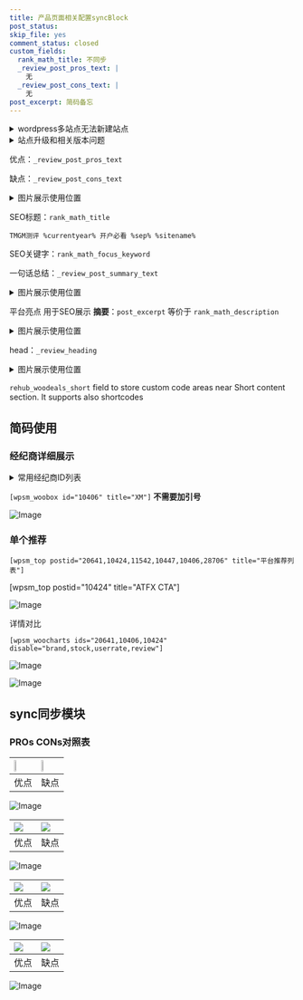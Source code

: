```yaml
---
title: 产品页面相关配置syncBlock
post_status: 
skip_file: yes
comment_status: closed
custom_fields:
  rank_math_title: 不同步
  _review_post_pros_text: |
    无
  _review_post_cons_text: |
    无
post_excerpt: 简码备忘
---
```

<details><summary>wordpress多站点无法新建站点</summary>

<li>和报错需要清理cookies一样的原因</li>
<li>wp-config.php里面<code>define( 'SUBDOMAIN_INSTALL', false );//子域名安装</code></li>
<li>新建子站点是用<code>define( 'SUBDOMAIN_INSTALL', true);//子域名安装</code> 完成以后，改成<code>false</code></li>
</details>

<details><summary>站点升级和相关版本问题</summary>

<p>wordpress：5.9.9
woocommerce：7.5.1
出现问题的地方：主题选项里面>><strong>Product layout >>compact style</strong></p>
<p>如何出现没有用过的字段 导致无法保存。先导出配置 然后进行修改，后面再次恢复即可。</p>
<p>出现部分字段无法显示时，需要返回默认布局后，对产品进行保存就好了。</p>
<p></p>
</details>

优点：`_review_post_pros_text`

缺点：`_review_post_cons_text`

<details><summary>图片展示使用位置</summary>

<img src="https://prod-files-secure.s3.us-west-2.amazonaws.com/39ed1227-6d7d-4570-be36-9ccd4a2c4241/f51d3d83-55d4-4bdf-9604-f37ec77ab556/Untitled.png?X-Amz-Algorithm=AWS4-HMAC-SHA256&X-Amz-Content-Sha256=UNSIGNED-PAYLOAD&X-Amz-Credential=ASIAZI2LB46626Y5BCQ3%2F20250825%2Fus-west-2%2Fs3%2Faws4_request&X-Amz-Date=20250825T225535Z&X-Amz-Expires=3600&X-Amz-Security-Token=IQoJb3JpZ2luX2VjEA8aCXVzLXdlc3QtMiJIMEYCIQDwAUVDTGDpUZQdsRCdOzX4hQkTjOndiUy2YaYv%2FSh%2F%2FwIhAJ487DYw4zB1HylyH7pR8DziJpXLRNeE715Vf4kLZ0B%2BKv8DCGcQABoMNjM3NDIzMTgzODA1Igxd7hhCHBhMWtA6naIq3ANVdRl6DcU2wL%2BadD5VWcv2X8QPdVxjDwZ%2F991yetiMpUTKEHg%2FWftB2nDmgrKM0CxCovJI3%2BoxnrqxA%2FrQL54gur6%2BweQtXzah%2BoJ50gLz0qWNBacP7U76vjoY4EbqYKJCmG4RBqpYucdGFAbzJRRN5sEDGqpJoMhLNWA4PyXHTGsbNJYbkicSZSay89gJLqr0Vi0MRItvTW%2FyaHN3JtjukNZI8w3p2grrToDjoZMEu49F%2Fp5EivTvlz0KX2Yr%2FKNRgDp4ofwDoDQAAngnA3759e%2BXLnPjA%2BlyWRkrACdbcJrQv0etkGs%2FAUG58LDCkKn7F3on1sgibCAABU0NMs0%2Fd0%2BOGB8NUQzvTAIu3id7s7ySqzIQMgMDyHhaaHQf5wR7TD8Kmcu3unXxQLy49Ats5SUZ6sYJdt3TCDkQQosZbzapuM6nMcgVTf9clLPm9uIUdBcOgH2zqNnw9k2qGH%2BWDocC4mmMtXjgrII1CL7nFzjyz%2BgPOaUPrOWieSmPI5%2FuAYIoIW99ffTUTLlXM28yw791i0M0KZiWF6mVQWNbk4YkCo%2BrT2Qg2q1beywBDgJcE%2Fu6ZUiC4uBE2yAhiP%2BkqTj%2FY0CCGxlTY3hvnZ%2BzOblzhOuNXgSvAGyLBDDpw7PFBjqkAR%2FUnL%2BhCZVFncZrO97If0PE1VZt4LbUYOvCHLli9Ru3WwT02bIjy7t%2FcPIRJIU4gtVyDCwccQ0OjoYFiDxuc6TWULEi0%2BsDcbyJz7e75JsqgQ1EEZ3FIWlxMK09NTjVShWEJ7Me0rXZOO4PkyW%2F42xgZq9nrtOIpz%2FxKyd3wdt%2F9EyFHzQRW18g1DxUsQvAkzfw16FAdASZTQyR7aEMa1lUGw6X&X-Amz-Signature=d5f518290859fcb7fd5e43d53e4d18d93d19f06da87448c6b15838b7fb373aac&X-Amz-SignedHeaders=host&x-amz-checksum-mode=ENABLED&x-id=GetObject" alt="Image">
</details>

SEO标题：`rank_math_title`

`TMGM测评 %currentyear% 开户必看 %sep% %sitename%`

SEO关键字：`rank_math_focus_keyword`

一句话总结：`_review_post_summary_text`

<details><summary>图片展示使用位置</summary>

<img src="https://prod-files-secure.s3.us-west-2.amazonaws.com/39ed1227-6d7d-4570-be36-9ccd4a2c4241/4b96a922-296c-4f4e-8630-d1c870cbce01/Untitled.png?X-Amz-Algorithm=AWS4-HMAC-SHA256&X-Amz-Content-Sha256=UNSIGNED-PAYLOAD&X-Amz-Credential=ASIAZI2LB466YADSKAT5%2F20250825%2Fus-west-2%2Fs3%2Faws4_request&X-Amz-Date=20250825T225536Z&X-Amz-Expires=3600&X-Amz-Security-Token=IQoJb3JpZ2luX2VjEA8aCXVzLXdlc3QtMiJIMEYCIQDxDEr1Ah%2BX7Y%2BGpN04%2FwWHA1Pzl8Cqg6UUW%2BprVCpznAIhAIQDOYyaqwGLaS35N011bilUG2OGCUz2Vw3uHE%2B7rkjUKv8DCGcQABoMNjM3NDIzMTgzODA1Igwn1rrGW%2BHm7nxFe%2FMq3APmjlH2DcvfGSUxhDawQGfITlkiHBCraFlR%2Bu%2BZvAPV4PM6x3qqn5RbJlqE0UfwgVj30yVp9laecF3SxrrueTPhSBuZkV3TCV2zZcfAUy2meZBc9T9F5z2YG2d2oo48yU%2B4P3RSdQxLbC9tCo3cIrpBagi2yYiDgjh95ikgwOp5azrgYB3BHLuJCmUAqtR5KbBvC48AVc%2Bya%2FAgL8eJpkN1SBSw7jl3996Tj4dJkuKIm9ELygtr09Y4gIlNn%2FSNX3B3Ga21A6f0VHyhx1ftWGgMoJ2YfjH1YE2Zznp%2FIVze2Cdq0gYs%2Bp0yBWIwvCsdCXnzt4Gx%2BPSEpgYsno1CUWdnUV0uKHxoPriYRcL9QrpBDAZEfzEGeE5IUAIinTfh4Luy8ccw1ROaRhsGLP0PI8UqdiGRaY5ozejIOR2w18KkiVNpSOglCugwhwxFYKqzb41unttvXAjMW7LlOMhz346pxt55zHKm4hdAS9JHuI5HxbvFqM5pk01flYykkYTAPuPJ%2F%2FSLjl86jo9ZbJsozuVIhoIQ5w8I34NbLONTUihaPRSgFDDB%2BazR0yM5z8IY7kVkdZi1ZP0p2MD%2Fvjx14Z1fXyl38kLGTxGnZI7UkWLU2k2y3MTJKQ2q9n%2FEJjDrw7PFBjqkAXEyomN9xivYnXcqETKJBsOW7bsold9tT0BeU8KnET7jn1tVJYY5iuX8UByzgIaatIpFNVLhaPCRRhE8wai7Na09tu1eVsa0SHcau5dQx1A8aqBLL1fHbeCMvfW31FC2Lqq7WmKule311pdPD9bCd4Fptmhbq%2Fw9rdUZ%2BClW6R%2FYZ7bgRSIUMHMOjrn5lEfq0W%2BKIXsPHX2jbsDjFFIE8CRHs%2Fe%2F&X-Amz-Signature=c2a73308922e88b0e2b8b4edc07f8df0a2d4aaef7b7f27602fbe5afd8b4a0d2b&X-Amz-SignedHeaders=host&x-amz-checksum-mode=ENABLED&x-id=GetObject" alt="Image">
</details>

平台亮点 用于SEO展示 **摘要**：`post_excerpt`  等价于 `rank_math_description`

<details><summary>图片展示使用位置</summary>

<img src="https://prod-files-secure.s3.us-west-2.amazonaws.com/39ed1227-6d7d-4570-be36-9ccd4a2c4241/1ee11f63-b60a-4dfe-a7a7-d58ff23b5d88/Untitled.png?X-Amz-Algorithm=AWS4-HMAC-SHA256&X-Amz-Content-Sha256=UNSIGNED-PAYLOAD&X-Amz-Credential=ASIAZI2LB466RXAZC325%2F20250825%2Fus-west-2%2Fs3%2Faws4_request&X-Amz-Date=20250825T225536Z&X-Amz-Expires=3600&X-Amz-Security-Token=IQoJb3JpZ2luX2VjEA8aCXVzLXdlc3QtMiJHMEUCIQCCgr6raorooph5GLNkhZ0V81opDEs0SvSYwMrAKop13gIga5dIUwISOpql7h%2BKIBcgkSc9ivE%2FEsqJqMnKv5CQO8kq%2FwMIZxAAGgw2Mzc0MjMxODM4MDUiDHAgKbrUKfG5e7y0RSrcA8Qcf0LYtsjp0vag1m1brOYZeihylaEq0J85DqE9ZtoFHtp4I34lAHjQ49aHP8%2FkKU6QAEAEieBxqTJWaZ3c5ivzvZg%2Bh700lSg%2BSqq9F%2BzszQHqqkhkrNQZtAUYhmlJtsmgbI1U5faImU%2BPgfDcSQnorol1VNk9NzkypEV%2Bpop1i5Qi1iNSosiTSTNrLzuAEGve794uExaGrkJCzCMmk%2BI4yQrTvE16B8U0apYV2cWA8jB3hPMxNrNusqR0v8voqtbfXBK5Xxr1SLwWA4x7SiQ26jxQ0yErAXAltjlEMUXs%2BE7d1N%2BIYvLvz52dXdXj4s7%2Ffy9aqe5CwMHEtU0gRXzgbDpOMPnpnHyqDw4FbCTFgVAFTE2r2phzLhCzjW%2BvUYcRBNlQ3wbQhwi5e82CHzBSIyba5Tw5%2FKQlYlG75msv2KoI2oMs8TZcIkyI9XoVbQ%2Fkuq%2BKVQMHmChMW%2FONQNJU49xUFT4%2B%2FyQaYcCFXN0stLTElu4nNC0YW6jPC%2FSaqQaM%2FsNSzNJXcfBDaU3mNbcql0ttF1CYp3FAjYUOh9oyVCDdmkx0x4R%2BNUQy66WtIv%2BpD73OoJW%2FVBIKSUCHyad%2F1aspjnzGRmpD2%2F55xzuayhPTo61w3A0asM%2BKMOzDs8UGOqUBmQ4M08IW5cSq0FoFKj0JsHtWb43UA2SRE7atN0RRwCxWcfi7KnJD7wdHL56qn0%2FSmbK1n6QDpUvMe6YpyMlzerwo2jtAhgQqA9b8bjEtFHK%2FUNlIqE4NbzzOGcZVrHklEH0TGnwThaSmzX%2BI%2FAMNZaYdpJUaiNGlzcp1D0eNc45UaVWhAzWqlNnO2onQmnZK1ur1xXD%2Bu3Hs5swSb4Ved53i37ig&X-Amz-Signature=440498956752fd3776df25e72989e66ddab7448897f9a24eed4f0f9a1706cec9&X-Amz-SignedHeaders=host&x-amz-checksum-mode=ENABLED&x-id=GetObject" alt="Image">
<img src="https://prod-files-secure.s3.us-west-2.amazonaws.com/39ed1227-6d7d-4570-be36-9ccd4a2c4241/ad4118b5-78d8-4fbe-801e-3b29b5d99c01/Untitled.png?X-Amz-Algorithm=AWS4-HMAC-SHA256&X-Amz-Content-Sha256=UNSIGNED-PAYLOAD&X-Amz-Credential=ASIAZI2LB466RXAZC325%2F20250825%2Fus-west-2%2Fs3%2Faws4_request&X-Amz-Date=20250825T225536Z&X-Amz-Expires=3600&X-Amz-Security-Token=IQoJb3JpZ2luX2VjEA8aCXVzLXdlc3QtMiJHMEUCIQCCgr6raorooph5GLNkhZ0V81opDEs0SvSYwMrAKop13gIga5dIUwISOpql7h%2BKIBcgkSc9ivE%2FEsqJqMnKv5CQO8kq%2FwMIZxAAGgw2Mzc0MjMxODM4MDUiDHAgKbrUKfG5e7y0RSrcA8Qcf0LYtsjp0vag1m1brOYZeihylaEq0J85DqE9ZtoFHtp4I34lAHjQ49aHP8%2FkKU6QAEAEieBxqTJWaZ3c5ivzvZg%2Bh700lSg%2BSqq9F%2BzszQHqqkhkrNQZtAUYhmlJtsmgbI1U5faImU%2BPgfDcSQnorol1VNk9NzkypEV%2Bpop1i5Qi1iNSosiTSTNrLzuAEGve794uExaGrkJCzCMmk%2BI4yQrTvE16B8U0apYV2cWA8jB3hPMxNrNusqR0v8voqtbfXBK5Xxr1SLwWA4x7SiQ26jxQ0yErAXAltjlEMUXs%2BE7d1N%2BIYvLvz52dXdXj4s7%2Ffy9aqe5CwMHEtU0gRXzgbDpOMPnpnHyqDw4FbCTFgVAFTE2r2phzLhCzjW%2BvUYcRBNlQ3wbQhwi5e82CHzBSIyba5Tw5%2FKQlYlG75msv2KoI2oMs8TZcIkyI9XoVbQ%2Fkuq%2BKVQMHmChMW%2FONQNJU49xUFT4%2B%2FyQaYcCFXN0stLTElu4nNC0YW6jPC%2FSaqQaM%2FsNSzNJXcfBDaU3mNbcql0ttF1CYp3FAjYUOh9oyVCDdmkx0x4R%2BNUQy66WtIv%2BpD73OoJW%2FVBIKSUCHyad%2F1aspjnzGRmpD2%2F55xzuayhPTo61w3A0asM%2BKMOzDs8UGOqUBmQ4M08IW5cSq0FoFKj0JsHtWb43UA2SRE7atN0RRwCxWcfi7KnJD7wdHL56qn0%2FSmbK1n6QDpUvMe6YpyMlzerwo2jtAhgQqA9b8bjEtFHK%2FUNlIqE4NbzzOGcZVrHklEH0TGnwThaSmzX%2BI%2FAMNZaYdpJUaiNGlzcp1D0eNc45UaVWhAzWqlNnO2onQmnZK1ur1xXD%2Bu3Hs5swSb4Ved53i37ig&X-Amz-Signature=8c684aff084a9b28a15c32bed589ec1f8e1c75c8e5df1290bbbc12104d915619&X-Amz-SignedHeaders=host&x-amz-checksum-mode=ENABLED&x-id=GetObject" alt="Image">
<img src="https://prod-files-secure.s3.us-west-2.amazonaws.com/39ed1227-6d7d-4570-be36-9ccd4a2c4241/a38cf7c9-a79c-4b64-9e94-13589fe0758b/Untitled.png?X-Amz-Algorithm=AWS4-HMAC-SHA256&X-Amz-Content-Sha256=UNSIGNED-PAYLOAD&X-Amz-Credential=ASIAZI2LB466RXAZC325%2F20250825%2Fus-west-2%2Fs3%2Faws4_request&X-Amz-Date=20250825T225536Z&X-Amz-Expires=3600&X-Amz-Security-Token=IQoJb3JpZ2luX2VjEA8aCXVzLXdlc3QtMiJHMEUCIQCCgr6raorooph5GLNkhZ0V81opDEs0SvSYwMrAKop13gIga5dIUwISOpql7h%2BKIBcgkSc9ivE%2FEsqJqMnKv5CQO8kq%2FwMIZxAAGgw2Mzc0MjMxODM4MDUiDHAgKbrUKfG5e7y0RSrcA8Qcf0LYtsjp0vag1m1brOYZeihylaEq0J85DqE9ZtoFHtp4I34lAHjQ49aHP8%2FkKU6QAEAEieBxqTJWaZ3c5ivzvZg%2Bh700lSg%2BSqq9F%2BzszQHqqkhkrNQZtAUYhmlJtsmgbI1U5faImU%2BPgfDcSQnorol1VNk9NzkypEV%2Bpop1i5Qi1iNSosiTSTNrLzuAEGve794uExaGrkJCzCMmk%2BI4yQrTvE16B8U0apYV2cWA8jB3hPMxNrNusqR0v8voqtbfXBK5Xxr1SLwWA4x7SiQ26jxQ0yErAXAltjlEMUXs%2BE7d1N%2BIYvLvz52dXdXj4s7%2Ffy9aqe5CwMHEtU0gRXzgbDpOMPnpnHyqDw4FbCTFgVAFTE2r2phzLhCzjW%2BvUYcRBNlQ3wbQhwi5e82CHzBSIyba5Tw5%2FKQlYlG75msv2KoI2oMs8TZcIkyI9XoVbQ%2Fkuq%2BKVQMHmChMW%2FONQNJU49xUFT4%2B%2FyQaYcCFXN0stLTElu4nNC0YW6jPC%2FSaqQaM%2FsNSzNJXcfBDaU3mNbcql0ttF1CYp3FAjYUOh9oyVCDdmkx0x4R%2BNUQy66WtIv%2BpD73OoJW%2FVBIKSUCHyad%2F1aspjnzGRmpD2%2F55xzuayhPTo61w3A0asM%2BKMOzDs8UGOqUBmQ4M08IW5cSq0FoFKj0JsHtWb43UA2SRE7atN0RRwCxWcfi7KnJD7wdHL56qn0%2FSmbK1n6QDpUvMe6YpyMlzerwo2jtAhgQqA9b8bjEtFHK%2FUNlIqE4NbzzOGcZVrHklEH0TGnwThaSmzX%2BI%2FAMNZaYdpJUaiNGlzcp1D0eNc45UaVWhAzWqlNnO2onQmnZK1ur1xXD%2Bu3Hs5swSb4Ved53i37ig&X-Amz-Signature=f6c1a11d36ba310f29b8ef8854d09eddeea95cf88717fb4c6b18bd95b26cc5c1&X-Amz-SignedHeaders=host&x-amz-checksum-mode=ENABLED&x-id=GetObject" alt="Image">
<img src="https://prod-files-secure.s3.us-west-2.amazonaws.com/39ed1227-6d7d-4570-be36-9ccd4a2c4241/7da6fc1e-d2ac-42ae-8c75-cb5749aa18f6/Untitled.png?X-Amz-Algorithm=AWS4-HMAC-SHA256&X-Amz-Content-Sha256=UNSIGNED-PAYLOAD&X-Amz-Credential=ASIAZI2LB466RXAZC325%2F20250825%2Fus-west-2%2Fs3%2Faws4_request&X-Amz-Date=20250825T225536Z&X-Amz-Expires=3600&X-Amz-Security-Token=IQoJb3JpZ2luX2VjEA8aCXVzLXdlc3QtMiJHMEUCIQCCgr6raorooph5GLNkhZ0V81opDEs0SvSYwMrAKop13gIga5dIUwISOpql7h%2BKIBcgkSc9ivE%2FEsqJqMnKv5CQO8kq%2FwMIZxAAGgw2Mzc0MjMxODM4MDUiDHAgKbrUKfG5e7y0RSrcA8Qcf0LYtsjp0vag1m1brOYZeihylaEq0J85DqE9ZtoFHtp4I34lAHjQ49aHP8%2FkKU6QAEAEieBxqTJWaZ3c5ivzvZg%2Bh700lSg%2BSqq9F%2BzszQHqqkhkrNQZtAUYhmlJtsmgbI1U5faImU%2BPgfDcSQnorol1VNk9NzkypEV%2Bpop1i5Qi1iNSosiTSTNrLzuAEGve794uExaGrkJCzCMmk%2BI4yQrTvE16B8U0apYV2cWA8jB3hPMxNrNusqR0v8voqtbfXBK5Xxr1SLwWA4x7SiQ26jxQ0yErAXAltjlEMUXs%2BE7d1N%2BIYvLvz52dXdXj4s7%2Ffy9aqe5CwMHEtU0gRXzgbDpOMPnpnHyqDw4FbCTFgVAFTE2r2phzLhCzjW%2BvUYcRBNlQ3wbQhwi5e82CHzBSIyba5Tw5%2FKQlYlG75msv2KoI2oMs8TZcIkyI9XoVbQ%2Fkuq%2BKVQMHmChMW%2FONQNJU49xUFT4%2B%2FyQaYcCFXN0stLTElu4nNC0YW6jPC%2FSaqQaM%2FsNSzNJXcfBDaU3mNbcql0ttF1CYp3FAjYUOh9oyVCDdmkx0x4R%2BNUQy66WtIv%2BpD73OoJW%2FVBIKSUCHyad%2F1aspjnzGRmpD2%2F55xzuayhPTo61w3A0asM%2BKMOzDs8UGOqUBmQ4M08IW5cSq0FoFKj0JsHtWb43UA2SRE7atN0RRwCxWcfi7KnJD7wdHL56qn0%2FSmbK1n6QDpUvMe6YpyMlzerwo2jtAhgQqA9b8bjEtFHK%2FUNlIqE4NbzzOGcZVrHklEH0TGnwThaSmzX%2BI%2FAMNZaYdpJUaiNGlzcp1D0eNc45UaVWhAzWqlNnO2onQmnZK1ur1xXD%2Bu3Hs5swSb4Ved53i37ig&X-Amz-Signature=637e689ed9040450d990ec6fd6902e318189ae3f2a50310e938191af8dfead10&X-Amz-SignedHeaders=host&x-amz-checksum-mode=ENABLED&x-id=GetObject" alt="Image">
<img src="https://prod-files-secure.s3.us-west-2.amazonaws.com/39ed1227-6d7d-4570-be36-9ccd4a2c4241/7e97f40a-eaee-47f5-b2f9-475f96808fa7/Untitled.png?X-Amz-Algorithm=AWS4-HMAC-SHA256&X-Amz-Content-Sha256=UNSIGNED-PAYLOAD&X-Amz-Credential=ASIAZI2LB466RXAZC325%2F20250825%2Fus-west-2%2Fs3%2Faws4_request&X-Amz-Date=20250825T225536Z&X-Amz-Expires=3600&X-Amz-Security-Token=IQoJb3JpZ2luX2VjEA8aCXVzLXdlc3QtMiJHMEUCIQCCgr6raorooph5GLNkhZ0V81opDEs0SvSYwMrAKop13gIga5dIUwISOpql7h%2BKIBcgkSc9ivE%2FEsqJqMnKv5CQO8kq%2FwMIZxAAGgw2Mzc0MjMxODM4MDUiDHAgKbrUKfG5e7y0RSrcA8Qcf0LYtsjp0vag1m1brOYZeihylaEq0J85DqE9ZtoFHtp4I34lAHjQ49aHP8%2FkKU6QAEAEieBxqTJWaZ3c5ivzvZg%2Bh700lSg%2BSqq9F%2BzszQHqqkhkrNQZtAUYhmlJtsmgbI1U5faImU%2BPgfDcSQnorol1VNk9NzkypEV%2Bpop1i5Qi1iNSosiTSTNrLzuAEGve794uExaGrkJCzCMmk%2BI4yQrTvE16B8U0apYV2cWA8jB3hPMxNrNusqR0v8voqtbfXBK5Xxr1SLwWA4x7SiQ26jxQ0yErAXAltjlEMUXs%2BE7d1N%2BIYvLvz52dXdXj4s7%2Ffy9aqe5CwMHEtU0gRXzgbDpOMPnpnHyqDw4FbCTFgVAFTE2r2phzLhCzjW%2BvUYcRBNlQ3wbQhwi5e82CHzBSIyba5Tw5%2FKQlYlG75msv2KoI2oMs8TZcIkyI9XoVbQ%2Fkuq%2BKVQMHmChMW%2FONQNJU49xUFT4%2B%2FyQaYcCFXN0stLTElu4nNC0YW6jPC%2FSaqQaM%2FsNSzNJXcfBDaU3mNbcql0ttF1CYp3FAjYUOh9oyVCDdmkx0x4R%2BNUQy66WtIv%2BpD73OoJW%2FVBIKSUCHyad%2F1aspjnzGRmpD2%2F55xzuayhPTo61w3A0asM%2BKMOzDs8UGOqUBmQ4M08IW5cSq0FoFKj0JsHtWb43UA2SRE7atN0RRwCxWcfi7KnJD7wdHL56qn0%2FSmbK1n6QDpUvMe6YpyMlzerwo2jtAhgQqA9b8bjEtFHK%2FUNlIqE4NbzzOGcZVrHklEH0TGnwThaSmzX%2BI%2FAMNZaYdpJUaiNGlzcp1D0eNc45UaVWhAzWqlNnO2onQmnZK1ur1xXD%2Bu3Hs5swSb4Ved53i37ig&X-Amz-Signature=5b5ed10ac0385b11797f016158719d32a036c72a2276719bffa2c2bb638c9803&X-Amz-SignedHeaders=host&x-amz-checksum-mode=ENABLED&x-id=GetObject" alt="Image">
</details>

head：`_review_heading`

<details><summary>图片展示使用位置</summary>

<img src="https://prod-files-secure.s3.us-west-2.amazonaws.com/39ed1227-6d7d-4570-be36-9ccd4a2c4241/3a4650ad-9887-415c-889a-edd51fa54f27/Untitled.png?X-Amz-Algorithm=AWS4-HMAC-SHA256&X-Amz-Content-Sha256=UNSIGNED-PAYLOAD&X-Amz-Credential=ASIAZI2LB466RYEIMK4G%2F20250825%2Fus-west-2%2Fs3%2Faws4_request&X-Amz-Date=20250825T225540Z&X-Amz-Expires=3600&X-Amz-Security-Token=IQoJb3JpZ2luX2VjEA8aCXVzLXdlc3QtMiJHMEUCIQD0QWhMzP6unrOZkU1D1gNz0Kp9jhqoZbixk1Nh1r5V0QIgaMmwq2h23NBS1%2F0AfGoqXrMUgsP0F90uCBhOLu%2FfptYq%2FwMIZxAAGgw2Mzc0MjMxODM4MDUiDNlk9qM2b%2F4d%2BUPgpircA2JEAv6vJfFdJSJmTRs5Y%2BgI1Rv6ZGNZ1gzKFHwbDQyV1hN8KtNyRALT54O8t0bpAfBXbHSPBGMn0PgKZLMO4Aph%2BBj0jqgUDC8ZpO1Pu8%2FkYr3nB4czmkkHtUt0BHaygGuXVMwIWXNaV%2FRpeafLfE%2FXCu4jpEb%2BABtMMHcrVBsDH0ay1N3KigiplUSKryTRxMjsu%2Fo3tPUexI3LYPRcBnPuReAHwzBQtHrQzl9CzhAc94OcjXJfweeKa0VMt8SIsiqZsQnEWzpBkeFOwhR3HY586TRtOEtJiDcZWeYcK%2B4Aa%2B9WI%2BmQUTmQsPglCsnuPjymysh2IT41HEJzuLICnrQngjJAaLEhQclRI9KSve3HFbTvV1dbV84xfL2Ho9gCcBQwji2FjvB1lY2Is%2FKwFqIufpD2OlSJ4LxIMuDH2v0e%2FRNbih%2BH7pAMJkhL7W8j%2FOoFNurnG6QrlG5O7BUtpjfef32YRduvBbw3G17Q0HtUR1fnrctw3xVof4pad59PbkhDAyWhGSDnUsoEN0Rx9XIDbA336FA1HrIUaB7UUNvi3EuSiGsiLGScYtnrfba%2B0uaMjdCYjXurruXLMo58VR2fCsL7OGjpbv5B17LgpFD4S60YZ0QdMtHPptldMLHEs8UGOqUBU3S2lSEsRdiQKirmM%2FDdzbOm%2FpVG0U0w%2B1Q1H6rDZNElYCuOVCs7VZ9cR4kON8U%2B71TAGtbmbeaW8WJFgg8BQhHXwAPvebVfVds99Hm9oAQZeVTONYZQQiBr%2BXstIui5eJZn7AIbS7%2B4X0G5xqQ3OybHfncbsEMhpqa4R2WeR%2FUIQre7Yc8cgEu%2FmG4Ie6ehsWhpreY5yTWjEugasrjGXXcBrmcJ&X-Amz-Signature=6af728419a7aecacab70b4bc8e2eee5269d68c704401b4af283053226fcf057d&X-Amz-SignedHeaders=host&x-amz-checksum-mode=ENABLED&x-id=GetObject" alt="Image">
</details>

`rehub_woodeals_short`	field to store custom code areas near Short content section. It supports also shortcodes



## 简码使用

### 经纪商详细展示

<details><summary>常用经纪商ID列表</summary>

<pre><code class="php">嘉盛 ===> 20641  [wpsm_woobox id="20641" title="嘉盛"]
易信easymarkets ===> 11542  [wpsm_woobox id="11542" title="易信easymarkets"]
ATFX外汇 ===> 10424  [wpsm_woobox id="10424" title="ATFX"]
XM ===> 10406  [wpsm_woobox id="10406" title="XM"]
TMGM ===> 29622  [wpsm_woobox id="29622" title="TMGM"]
HYCM ===> 10447  [wpsm_woobox id="10447" title="HYCM"]
fpmarkets澳福外汇 ===> 20639  [wpsm_woobox id="20639" title="fpmarkets澳福外汇"]</code></pre>
</details>

`[wpsm_woobox id="10406" title="XM"]` **不需要加引号**

![Image](https://prod-files-secure.s3.us-west-2.amazonaws.com/39ed1227-6d7d-4570-be36-9ccd4a2c4241/4f898f9d-0fa7-4e43-acd3-ac6bc7be575a/Untitled.png?X-Amz-Algorithm=AWS4-HMAC-SHA256&X-Amz-Content-Sha256=UNSIGNED-PAYLOAD&X-Amz-Credential=ASIAZI2LB466UFJ7WCYZ%2F20250825%2Fus-west-2%2Fs3%2Faws4_request&X-Amz-Date=20250825T225533Z&X-Amz-Expires=3600&X-Amz-Security-Token=IQoJb3JpZ2luX2VjEA8aCXVzLXdlc3QtMiJGMEQCIEUzivheoQGiKuiJwrSFwhfzMjdUSEd08PMbMKmkx5doAiBAQAXJHtzCDp4Etzo1C0GD917%2F7%2FEb8bL1nIhU8Q8zcSr%2FAwhnEAAaDDYzNzQyMzE4MzgwNSIM%2BxjJWxpgyIBTFnT%2BKtwDwj7PL8OXaJs9vLkYh71QUN5lUTs8bE1ffp6zUjddaU1jekM0gNOveXDtpPVBuK1iclWhEoPraCnQKWwXU1F0r7j%2BIq9Hvns76o0yNfIUHJWOcNvXOkHNf5WcYVtrNPYRHtIeYkhMEy3Y0Mi3LgPbPG5Jz08heTKqJmk6P7RHZZLl3m9Xg7SR1uJTIgsINwMO3sAvU5bEl4a9EOG0XIIg9SlGJD8KbjuOteGzmX4QYYjFA7XBdAsm5WTxzCxrl5aodtFzssgxinW6cIZWXc%2B4Etfo1lo2ubDxlBvFBvQfedpE8hCy%2F6Nexw%2FgbaFpl0JdxZVDDp13PA4vmN3c1JhLjTc77%2FArwthlbIma3u6liD8uORZhGDK7YAXvpv6jT2ktz%2BQ7bYmHfxAyODD0UzurZ0y5SaDQu1GpdlsSNxFjVm9gNNyww7jzR8%2BDfTwsHWEvs6A%2BEzYD3vNebW915zEj87%2F8pJmY%2F61QKoZnn7suTf08jH53p%2BBDD1R3mOUFiHonCfc3hU9oiLr%2F7Q7fTwtAecTQfEDXRoLVsyYXFjdY7V7NWYhu0f8pbz9N2x0MQG6Aa8J2fdvSK9MRe9dBxQiGd0RxZCPvbWBCSkGGKYR0KiGa0nWuQvTo2huUe3QwvMOzxQY6pgFo10AvrMwy4mIWiTrRuF%2FPdg3ygDRtGVtxYbmTLj0b9Rwua5APaoLNIbOTzXiDx5g9TyxytEsmICxnrRf%2FeErtzZ9zoh3v3y8y1OjcG8sIupT2rF3K3YDSo74lDW%2BTGeKB2AfvfsDqLGp3R0hsdWFUBYHVnuWW8yHSStrFAViyYMZnUfD%2FEXkZTkrEJMj4Y72ye5OBhsv1SsrChNcDFzpsWDRde8wb&X-Amz-Signature=3fa9560ef5db4b322373555436505d808889702ee57f7e926845e5b9fa757219&X-Amz-SignedHeaders=host&x-amz-checksum-mode=ENABLED&x-id=GetObject)

### 单个推荐
`[wpsm_top postid="20641,10424,11542,10447,10406,28706" title="平台推荐列表"]`

[wpsm_top postid="10424" title="ATFX CTA"]

![Image](https://prod-files-secure.s3.us-west-2.amazonaws.com/39ed1227-6d7d-4570-be36-9ccd4a2c4241/5ac620dc-51a8-48b6-b55d-91f47299193c/Untitled.png?X-Amz-Algorithm=AWS4-HMAC-SHA256&X-Amz-Content-Sha256=UNSIGNED-PAYLOAD&X-Amz-Credential=ASIAZI2LB466UFJ7WCYZ%2F20250825%2Fus-west-2%2Fs3%2Faws4_request&X-Amz-Date=20250825T225533Z&X-Amz-Expires=3600&X-Amz-Security-Token=IQoJb3JpZ2luX2VjEA8aCXVzLXdlc3QtMiJGMEQCIEUzivheoQGiKuiJwrSFwhfzMjdUSEd08PMbMKmkx5doAiBAQAXJHtzCDp4Etzo1C0GD917%2F7%2FEb8bL1nIhU8Q8zcSr%2FAwhnEAAaDDYzNzQyMzE4MzgwNSIM%2BxjJWxpgyIBTFnT%2BKtwDwj7PL8OXaJs9vLkYh71QUN5lUTs8bE1ffp6zUjddaU1jekM0gNOveXDtpPVBuK1iclWhEoPraCnQKWwXU1F0r7j%2BIq9Hvns76o0yNfIUHJWOcNvXOkHNf5WcYVtrNPYRHtIeYkhMEy3Y0Mi3LgPbPG5Jz08heTKqJmk6P7RHZZLl3m9Xg7SR1uJTIgsINwMO3sAvU5bEl4a9EOG0XIIg9SlGJD8KbjuOteGzmX4QYYjFA7XBdAsm5WTxzCxrl5aodtFzssgxinW6cIZWXc%2B4Etfo1lo2ubDxlBvFBvQfedpE8hCy%2F6Nexw%2FgbaFpl0JdxZVDDp13PA4vmN3c1JhLjTc77%2FArwthlbIma3u6liD8uORZhGDK7YAXvpv6jT2ktz%2BQ7bYmHfxAyODD0UzurZ0y5SaDQu1GpdlsSNxFjVm9gNNyww7jzR8%2BDfTwsHWEvs6A%2BEzYD3vNebW915zEj87%2F8pJmY%2F61QKoZnn7suTf08jH53p%2BBDD1R3mOUFiHonCfc3hU9oiLr%2F7Q7fTwtAecTQfEDXRoLVsyYXFjdY7V7NWYhu0f8pbz9N2x0MQG6Aa8J2fdvSK9MRe9dBxQiGd0RxZCPvbWBCSkGGKYR0KiGa0nWuQvTo2huUe3QwvMOzxQY6pgFo10AvrMwy4mIWiTrRuF%2FPdg3ygDRtGVtxYbmTLj0b9Rwua5APaoLNIbOTzXiDx5g9TyxytEsmICxnrRf%2FeErtzZ9zoh3v3y8y1OjcG8sIupT2rF3K3YDSo74lDW%2BTGeKB2AfvfsDqLGp3R0hsdWFUBYHVnuWW8yHSStrFAViyYMZnUfD%2FEXkZTkrEJMj4Y72ye5OBhsv1SsrChNcDFzpsWDRde8wb&X-Amz-Signature=8d7323f5601f7ad5ae358aca7fcf227b0eecd5b409e9ac558c955a1644056fce&X-Amz-SignedHeaders=host&x-amz-checksum-mode=ENABLED&x-id=GetObject)

详情对比

`[wpsm_woocharts ids="20641,10406,10424" disable="brand,stock,userrate,review"]`

![Image](https://prod-files-secure.s3.us-west-2.amazonaws.com/39ed1227-6d7d-4570-be36-9ccd4a2c4241/bf3ba45f-b9f3-4295-8aef-b4a495fd25f4/Untitled.png?X-Amz-Algorithm=AWS4-HMAC-SHA256&X-Amz-Content-Sha256=UNSIGNED-PAYLOAD&X-Amz-Credential=ASIAZI2LB466UFJ7WCYZ%2F20250825%2Fus-west-2%2Fs3%2Faws4_request&X-Amz-Date=20250825T225533Z&X-Amz-Expires=3600&X-Amz-Security-Token=IQoJb3JpZ2luX2VjEA8aCXVzLXdlc3QtMiJGMEQCIEUzivheoQGiKuiJwrSFwhfzMjdUSEd08PMbMKmkx5doAiBAQAXJHtzCDp4Etzo1C0GD917%2F7%2FEb8bL1nIhU8Q8zcSr%2FAwhnEAAaDDYzNzQyMzE4MzgwNSIM%2BxjJWxpgyIBTFnT%2BKtwDwj7PL8OXaJs9vLkYh71QUN5lUTs8bE1ffp6zUjddaU1jekM0gNOveXDtpPVBuK1iclWhEoPraCnQKWwXU1F0r7j%2BIq9Hvns76o0yNfIUHJWOcNvXOkHNf5WcYVtrNPYRHtIeYkhMEy3Y0Mi3LgPbPG5Jz08heTKqJmk6P7RHZZLl3m9Xg7SR1uJTIgsINwMO3sAvU5bEl4a9EOG0XIIg9SlGJD8KbjuOteGzmX4QYYjFA7XBdAsm5WTxzCxrl5aodtFzssgxinW6cIZWXc%2B4Etfo1lo2ubDxlBvFBvQfedpE8hCy%2F6Nexw%2FgbaFpl0JdxZVDDp13PA4vmN3c1JhLjTc77%2FArwthlbIma3u6liD8uORZhGDK7YAXvpv6jT2ktz%2BQ7bYmHfxAyODD0UzurZ0y5SaDQu1GpdlsSNxFjVm9gNNyww7jzR8%2BDfTwsHWEvs6A%2BEzYD3vNebW915zEj87%2F8pJmY%2F61QKoZnn7suTf08jH53p%2BBDD1R3mOUFiHonCfc3hU9oiLr%2F7Q7fTwtAecTQfEDXRoLVsyYXFjdY7V7NWYhu0f8pbz9N2x0MQG6Aa8J2fdvSK9MRe9dBxQiGd0RxZCPvbWBCSkGGKYR0KiGa0nWuQvTo2huUe3QwvMOzxQY6pgFo10AvrMwy4mIWiTrRuF%2FPdg3ygDRtGVtxYbmTLj0b9Rwua5APaoLNIbOTzXiDx5g9TyxytEsmICxnrRf%2FeErtzZ9zoh3v3y8y1OjcG8sIupT2rF3K3YDSo74lDW%2BTGeKB2AfvfsDqLGp3R0hsdWFUBYHVnuWW8yHSStrFAViyYMZnUfD%2FEXkZTkrEJMj4Y72ye5OBhsv1SsrChNcDFzpsWDRde8wb&X-Amz-Signature=b3725e4a09b5f12418a2a4acfa0e2db57f38123ea85879e756fda3219f5b074e&X-Amz-SignedHeaders=host&x-amz-checksum-mode=ENABLED&x-id=GetObject)

![Image](https://prod-files-secure.s3.us-west-2.amazonaws.com/39ed1227-6d7d-4570-be36-9ccd4a2c4241/30bc56ef-f383-4b48-9768-2ebc9e436ec0/Untitled.png?X-Amz-Algorithm=AWS4-HMAC-SHA256&X-Amz-Content-Sha256=UNSIGNED-PAYLOAD&X-Amz-Credential=ASIAZI2LB466UFJ7WCYZ%2F20250825%2Fus-west-2%2Fs3%2Faws4_request&X-Amz-Date=20250825T225533Z&X-Amz-Expires=3600&X-Amz-Security-Token=IQoJb3JpZ2luX2VjEA8aCXVzLXdlc3QtMiJGMEQCIEUzivheoQGiKuiJwrSFwhfzMjdUSEd08PMbMKmkx5doAiBAQAXJHtzCDp4Etzo1C0GD917%2F7%2FEb8bL1nIhU8Q8zcSr%2FAwhnEAAaDDYzNzQyMzE4MzgwNSIM%2BxjJWxpgyIBTFnT%2BKtwDwj7PL8OXaJs9vLkYh71QUN5lUTs8bE1ffp6zUjddaU1jekM0gNOveXDtpPVBuK1iclWhEoPraCnQKWwXU1F0r7j%2BIq9Hvns76o0yNfIUHJWOcNvXOkHNf5WcYVtrNPYRHtIeYkhMEy3Y0Mi3LgPbPG5Jz08heTKqJmk6P7RHZZLl3m9Xg7SR1uJTIgsINwMO3sAvU5bEl4a9EOG0XIIg9SlGJD8KbjuOteGzmX4QYYjFA7XBdAsm5WTxzCxrl5aodtFzssgxinW6cIZWXc%2B4Etfo1lo2ubDxlBvFBvQfedpE8hCy%2F6Nexw%2FgbaFpl0JdxZVDDp13PA4vmN3c1JhLjTc77%2FArwthlbIma3u6liD8uORZhGDK7YAXvpv6jT2ktz%2BQ7bYmHfxAyODD0UzurZ0y5SaDQu1GpdlsSNxFjVm9gNNyww7jzR8%2BDfTwsHWEvs6A%2BEzYD3vNebW915zEj87%2F8pJmY%2F61QKoZnn7suTf08jH53p%2BBDD1R3mOUFiHonCfc3hU9oiLr%2F7Q7fTwtAecTQfEDXRoLVsyYXFjdY7V7NWYhu0f8pbz9N2x0MQG6Aa8J2fdvSK9MRe9dBxQiGd0RxZCPvbWBCSkGGKYR0KiGa0nWuQvTo2huUe3QwvMOzxQY6pgFo10AvrMwy4mIWiTrRuF%2FPdg3ygDRtGVtxYbmTLj0b9Rwua5APaoLNIbOTzXiDx5g9TyxytEsmICxnrRf%2FeErtzZ9zoh3v3y8y1OjcG8sIupT2rF3K3YDSo74lDW%2BTGeKB2AfvfsDqLGp3R0hsdWFUBYHVnuWW8yHSStrFAViyYMZnUfD%2FEXkZTkrEJMj4Y72ye5OBhsv1SsrChNcDFzpsWDRde8wb&X-Amz-Signature=3af4a2362cd116a1f53e047e54d554d5f4ace3fe9198d1d7143f2541956ac227&X-Amz-SignedHeaders=host&x-amz-checksum-mode=ENABLED&x-id=GetObject)

## sync同步模块

### PROs CONs对照表

| <img src="https://cdn.ifttt.fun/gh/jarlin8/OSS@main/icons/customize/pros.svg" height="auto" width="37.3%"> | <img src="https://cdn.ifttt.fun/gh/jarlin8/OSS@main/icons/customize/cons.svg" height="auto" width="28.8%"> |
| :--- | :--- |
| 优点 | 缺点 |

![Image](https://prod-files-secure.s3.us-west-2.amazonaws.com/39ed1227-6d7d-4570-be36-9ccd4a2c4241/8742b755-dfb5-4004-9a5f-d6e561664bd8/Untitled.png?X-Amz-Algorithm=AWS4-HMAC-SHA256&X-Amz-Content-Sha256=UNSIGNED-PAYLOAD&X-Amz-Credential=ASIAZI2LB466UFJ7WCYZ%2F20250825%2Fus-west-2%2Fs3%2Faws4_request&X-Amz-Date=20250825T225533Z&X-Amz-Expires=3600&X-Amz-Security-Token=IQoJb3JpZ2luX2VjEA8aCXVzLXdlc3QtMiJGMEQCIEUzivheoQGiKuiJwrSFwhfzMjdUSEd08PMbMKmkx5doAiBAQAXJHtzCDp4Etzo1C0GD917%2F7%2FEb8bL1nIhU8Q8zcSr%2FAwhnEAAaDDYzNzQyMzE4MzgwNSIM%2BxjJWxpgyIBTFnT%2BKtwDwj7PL8OXaJs9vLkYh71QUN5lUTs8bE1ffp6zUjddaU1jekM0gNOveXDtpPVBuK1iclWhEoPraCnQKWwXU1F0r7j%2BIq9Hvns76o0yNfIUHJWOcNvXOkHNf5WcYVtrNPYRHtIeYkhMEy3Y0Mi3LgPbPG5Jz08heTKqJmk6P7RHZZLl3m9Xg7SR1uJTIgsINwMO3sAvU5bEl4a9EOG0XIIg9SlGJD8KbjuOteGzmX4QYYjFA7XBdAsm5WTxzCxrl5aodtFzssgxinW6cIZWXc%2B4Etfo1lo2ubDxlBvFBvQfedpE8hCy%2F6Nexw%2FgbaFpl0JdxZVDDp13PA4vmN3c1JhLjTc77%2FArwthlbIma3u6liD8uORZhGDK7YAXvpv6jT2ktz%2BQ7bYmHfxAyODD0UzurZ0y5SaDQu1GpdlsSNxFjVm9gNNyww7jzR8%2BDfTwsHWEvs6A%2BEzYD3vNebW915zEj87%2F8pJmY%2F61QKoZnn7suTf08jH53p%2BBDD1R3mOUFiHonCfc3hU9oiLr%2F7Q7fTwtAecTQfEDXRoLVsyYXFjdY7V7NWYhu0f8pbz9N2x0MQG6Aa8J2fdvSK9MRe9dBxQiGd0RxZCPvbWBCSkGGKYR0KiGa0nWuQvTo2huUe3QwvMOzxQY6pgFo10AvrMwy4mIWiTrRuF%2FPdg3ygDRtGVtxYbmTLj0b9Rwua5APaoLNIbOTzXiDx5g9TyxytEsmICxnrRf%2FeErtzZ9zoh3v3y8y1OjcG8sIupT2rF3K3YDSo74lDW%2BTGeKB2AfvfsDqLGp3R0hsdWFUBYHVnuWW8yHSStrFAViyYMZnUfD%2FEXkZTkrEJMj4Y72ye5OBhsv1SsrChNcDFzpsWDRde8wb&X-Amz-Signature=2808e3ba802ec551eaf604d9be5182d477db70c7e92263d458357465c3157445&X-Amz-SignedHeaders=host&x-amz-checksum-mode=ENABLED&x-id=GetObject)

| <img src="https://cdn.ifttt.fun/gh/jarlin8/OSS@main/icons/customize/pros1.svg" height="auto"> | <img src="https://cdn.ifttt.fun/gh/jarlin8/OSS@main/icons/customize/cons1.svg" height="auto"> |
| :--- | :--- |
| 优点 | 缺点 |

![Image](https://prod-files-secure.s3.us-west-2.amazonaws.com/39ed1227-6d7d-4570-be36-9ccd4a2c4241/806358f8-c9c4-4e17-bb35-c6c76a5397a5/Untitled.png?X-Amz-Algorithm=AWS4-HMAC-SHA256&X-Amz-Content-Sha256=UNSIGNED-PAYLOAD&X-Amz-Credential=ASIAZI2LB466UFJ7WCYZ%2F20250825%2Fus-west-2%2Fs3%2Faws4_request&X-Amz-Date=20250825T225533Z&X-Amz-Expires=3600&X-Amz-Security-Token=IQoJb3JpZ2luX2VjEA8aCXVzLXdlc3QtMiJGMEQCIEUzivheoQGiKuiJwrSFwhfzMjdUSEd08PMbMKmkx5doAiBAQAXJHtzCDp4Etzo1C0GD917%2F7%2FEb8bL1nIhU8Q8zcSr%2FAwhnEAAaDDYzNzQyMzE4MzgwNSIM%2BxjJWxpgyIBTFnT%2BKtwDwj7PL8OXaJs9vLkYh71QUN5lUTs8bE1ffp6zUjddaU1jekM0gNOveXDtpPVBuK1iclWhEoPraCnQKWwXU1F0r7j%2BIq9Hvns76o0yNfIUHJWOcNvXOkHNf5WcYVtrNPYRHtIeYkhMEy3Y0Mi3LgPbPG5Jz08heTKqJmk6P7RHZZLl3m9Xg7SR1uJTIgsINwMO3sAvU5bEl4a9EOG0XIIg9SlGJD8KbjuOteGzmX4QYYjFA7XBdAsm5WTxzCxrl5aodtFzssgxinW6cIZWXc%2B4Etfo1lo2ubDxlBvFBvQfedpE8hCy%2F6Nexw%2FgbaFpl0JdxZVDDp13PA4vmN3c1JhLjTc77%2FArwthlbIma3u6liD8uORZhGDK7YAXvpv6jT2ktz%2BQ7bYmHfxAyODD0UzurZ0y5SaDQu1GpdlsSNxFjVm9gNNyww7jzR8%2BDfTwsHWEvs6A%2BEzYD3vNebW915zEj87%2F8pJmY%2F61QKoZnn7suTf08jH53p%2BBDD1R3mOUFiHonCfc3hU9oiLr%2F7Q7fTwtAecTQfEDXRoLVsyYXFjdY7V7NWYhu0f8pbz9N2x0MQG6Aa8J2fdvSK9MRe9dBxQiGd0RxZCPvbWBCSkGGKYR0KiGa0nWuQvTo2huUe3QwvMOzxQY6pgFo10AvrMwy4mIWiTrRuF%2FPdg3ygDRtGVtxYbmTLj0b9Rwua5APaoLNIbOTzXiDx5g9TyxytEsmICxnrRf%2FeErtzZ9zoh3v3y8y1OjcG8sIupT2rF3K3YDSo74lDW%2BTGeKB2AfvfsDqLGp3R0hsdWFUBYHVnuWW8yHSStrFAViyYMZnUfD%2FEXkZTkrEJMj4Y72ye5OBhsv1SsrChNcDFzpsWDRde8wb&X-Amz-Signature=973180cdf51eaa6a346b9245cb20fe0666e678073fbbb43c386025cda3b28012&X-Amz-SignedHeaders=host&x-amz-checksum-mode=ENABLED&x-id=GetObject)

| <img src="https://cdn.ifttt.fun/gh/jarlin8/OSS@main/icons/customize/pros2.svg" height="auto"> | <img src="https://cdn.ifttt.fun/gh/jarlin8/OSS@main/icons/customize/cons2.svg" height="auto"> |
| :--- | :--- |
| 优点 | 缺点 |

![Image](https://prod-files-secure.s3.us-west-2.amazonaws.com/39ed1227-6d7d-4570-be36-9ccd4a2c4241/a9245ec9-70dd-4005-b534-0d54315fc5f3/Untitled.png?X-Amz-Algorithm=AWS4-HMAC-SHA256&X-Amz-Content-Sha256=UNSIGNED-PAYLOAD&X-Amz-Credential=ASIAZI2LB466UFJ7WCYZ%2F20250825%2Fus-west-2%2Fs3%2Faws4_request&X-Amz-Date=20250825T225533Z&X-Amz-Expires=3600&X-Amz-Security-Token=IQoJb3JpZ2luX2VjEA8aCXVzLXdlc3QtMiJGMEQCIEUzivheoQGiKuiJwrSFwhfzMjdUSEd08PMbMKmkx5doAiBAQAXJHtzCDp4Etzo1C0GD917%2F7%2FEb8bL1nIhU8Q8zcSr%2FAwhnEAAaDDYzNzQyMzE4MzgwNSIM%2BxjJWxpgyIBTFnT%2BKtwDwj7PL8OXaJs9vLkYh71QUN5lUTs8bE1ffp6zUjddaU1jekM0gNOveXDtpPVBuK1iclWhEoPraCnQKWwXU1F0r7j%2BIq9Hvns76o0yNfIUHJWOcNvXOkHNf5WcYVtrNPYRHtIeYkhMEy3Y0Mi3LgPbPG5Jz08heTKqJmk6P7RHZZLl3m9Xg7SR1uJTIgsINwMO3sAvU5bEl4a9EOG0XIIg9SlGJD8KbjuOteGzmX4QYYjFA7XBdAsm5WTxzCxrl5aodtFzssgxinW6cIZWXc%2B4Etfo1lo2ubDxlBvFBvQfedpE8hCy%2F6Nexw%2FgbaFpl0JdxZVDDp13PA4vmN3c1JhLjTc77%2FArwthlbIma3u6liD8uORZhGDK7YAXvpv6jT2ktz%2BQ7bYmHfxAyODD0UzurZ0y5SaDQu1GpdlsSNxFjVm9gNNyww7jzR8%2BDfTwsHWEvs6A%2BEzYD3vNebW915zEj87%2F8pJmY%2F61QKoZnn7suTf08jH53p%2BBDD1R3mOUFiHonCfc3hU9oiLr%2F7Q7fTwtAecTQfEDXRoLVsyYXFjdY7V7NWYhu0f8pbz9N2x0MQG6Aa8J2fdvSK9MRe9dBxQiGd0RxZCPvbWBCSkGGKYR0KiGa0nWuQvTo2huUe3QwvMOzxQY6pgFo10AvrMwy4mIWiTrRuF%2FPdg3ygDRtGVtxYbmTLj0b9Rwua5APaoLNIbOTzXiDx5g9TyxytEsmICxnrRf%2FeErtzZ9zoh3v3y8y1OjcG8sIupT2rF3K3YDSo74lDW%2BTGeKB2AfvfsDqLGp3R0hsdWFUBYHVnuWW8yHSStrFAViyYMZnUfD%2FEXkZTkrEJMj4Y72ye5OBhsv1SsrChNcDFzpsWDRde8wb&X-Amz-Signature=370102edb4c5f863aec1361c906567c30545424291e06dbc17969d8221589384&X-Amz-SignedHeaders=host&x-amz-checksum-mode=ENABLED&x-id=GetObject)

| <img src="https://cdn.ifttt.fun/gh/jarlin8/OSS@main/icons/customize/pros3.svg" height="auto"> | <img src="https://cdn.ifttt.fun/gh/jarlin8/OSS@main/icons/customize/cons3.svg" height="auto"> |
| :--- | :--- |
| 优点 | 缺点 |

![Image](https://prod-files-secure.s3.us-west-2.amazonaws.com/39ed1227-6d7d-4570-be36-9ccd4a2c4241/e1e580a2-2e5c-4780-9ff4-19c318fc2284/Untitled.png?X-Amz-Algorithm=AWS4-HMAC-SHA256&X-Amz-Content-Sha256=UNSIGNED-PAYLOAD&X-Amz-Credential=ASIAZI2LB466UFJ7WCYZ%2F20250825%2Fus-west-2%2Fs3%2Faws4_request&X-Amz-Date=20250825T225533Z&X-Amz-Expires=3600&X-Amz-Security-Token=IQoJb3JpZ2luX2VjEA8aCXVzLXdlc3QtMiJGMEQCIEUzivheoQGiKuiJwrSFwhfzMjdUSEd08PMbMKmkx5doAiBAQAXJHtzCDp4Etzo1C0GD917%2F7%2FEb8bL1nIhU8Q8zcSr%2FAwhnEAAaDDYzNzQyMzE4MzgwNSIM%2BxjJWxpgyIBTFnT%2BKtwDwj7PL8OXaJs9vLkYh71QUN5lUTs8bE1ffp6zUjddaU1jekM0gNOveXDtpPVBuK1iclWhEoPraCnQKWwXU1F0r7j%2BIq9Hvns76o0yNfIUHJWOcNvXOkHNf5WcYVtrNPYRHtIeYkhMEy3Y0Mi3LgPbPG5Jz08heTKqJmk6P7RHZZLl3m9Xg7SR1uJTIgsINwMO3sAvU5bEl4a9EOG0XIIg9SlGJD8KbjuOteGzmX4QYYjFA7XBdAsm5WTxzCxrl5aodtFzssgxinW6cIZWXc%2B4Etfo1lo2ubDxlBvFBvQfedpE8hCy%2F6Nexw%2FgbaFpl0JdxZVDDp13PA4vmN3c1JhLjTc77%2FArwthlbIma3u6liD8uORZhGDK7YAXvpv6jT2ktz%2BQ7bYmHfxAyODD0UzurZ0y5SaDQu1GpdlsSNxFjVm9gNNyww7jzR8%2BDfTwsHWEvs6A%2BEzYD3vNebW915zEj87%2F8pJmY%2F61QKoZnn7suTf08jH53p%2BBDD1R3mOUFiHonCfc3hU9oiLr%2F7Q7fTwtAecTQfEDXRoLVsyYXFjdY7V7NWYhu0f8pbz9N2x0MQG6Aa8J2fdvSK9MRe9dBxQiGd0RxZCPvbWBCSkGGKYR0KiGa0nWuQvTo2huUe3QwvMOzxQY6pgFo10AvrMwy4mIWiTrRuF%2FPdg3ygDRtGVtxYbmTLj0b9Rwua5APaoLNIbOTzXiDx5g9TyxytEsmICxnrRf%2FeErtzZ9zoh3v3y8y1OjcG8sIupT2rF3K3YDSo74lDW%2BTGeKB2AfvfsDqLGp3R0hsdWFUBYHVnuWW8yHSStrFAViyYMZnUfD%2FEXkZTkrEJMj4Y72ye5OBhsv1SsrChNcDFzpsWDRde8wb&X-Amz-Signature=f6d677e5f8233d3897bfc82f45bb59593eb4728f55a3677b4feabfb6a33c87e0&X-Amz-SignedHeaders=host&x-amz-checksum-mode=ENABLED&x-id=GetObject)